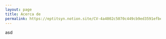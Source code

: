 ```yaml
---
layout: page
title: Acerca de
permalink: https://eptitsyn.notion.site/CV-4a4002c5070c449cb9ed3591efbea2f0
---
```

asd
